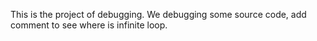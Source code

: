 This is the project of debugging. We debugging some source code, add comment to see where is infinite loop.
